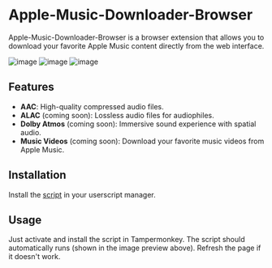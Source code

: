 # Apple-Music-Downloader-Browser

Apple-Music-Downloader-Browser is a browser extension that allows you to download your favorite Apple Music content directly from the web interface.

![image](https://github.com/user-attachments/assets/7709099b-5c8f-4e22-9896-c7e2d3341fb2)
![image](https://github.com/user-attachments/assets/2305fd87-2057-4dbe-8f68-30a7ef6461ed)
![image](https://github.com/user-attachments/assets/f3468d36-a564-401b-ba1b-b89d3042567e)

## Features

- **AAC**: High-quality compressed audio files.
- **ALAC** (coming soon): Lossless audio files for audiophiles.
- **Dolby Atmos** (coming soon): Immersive sound experience with spatial audio.
- **Music Videos** (coming soon): Download your favorite music videos from Apple Music.

## Installation
   Install the [script](https://raw.githubusercontent.com/JemPH/Apple-Music-Downloader-Browser/main/apple-music-downloader.js) in your userscript manager.

## Usage
  Just activate and install the script in Tampermonkey. The script should automatically runs (shown in the image preview above). Refresh the page if it doesn't work.
